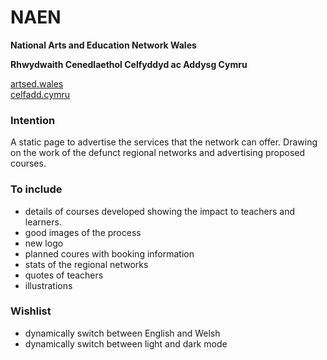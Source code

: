 # NAEN

**National Arts and Education Network Wales**

**Rhwydwaith Cenedlaethol Celfyddyd ac Addysg Cymru**

[artsed.wales](https://artsed.wales/)<br />
[celfadd.cymru](https://celfadd.cymru/)

### Intention

A static page to advertise the services that the network can offer. Drawing on the work of the defunct regional networks and advertising proposed courses.

### To include

- details of courses developed showing the impact to teachers and learners.
- good images of the process
- new logo
- planned coures with booking information
- stats of the regional networks
- quotes of teachers
- illustrations

### Wishlist

- dynamically switch between English and Welsh
- dynamically switch between light and dark mode
